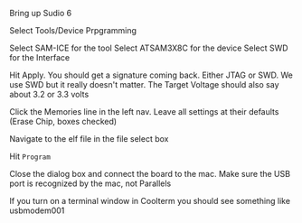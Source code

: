 Bring up Sudio 6

Select Tools/Device Prpgramming

Select SAM-ICE for the tool
Select ATSAM3X8C for the device
Select SWD for the Interface

Hit Apply. You should get a signature coming back. Either JTAG or SWD. We use SWD but it really doesn't matter. The Target Voltage should also say about 3.2 or 3.3 volts

Click the Memories line in the left nav. Leave all settings at their defaults (Erase Chip, boxes checked)

Navigate to the elf file in the file select box

Hit `Program`

Close the dialog box and connect the board to the mac. Make sure the USB port is recognized by the mac, not Parallels

If you turn on a terminal window in Coolterm you should see something like usbmodem001
